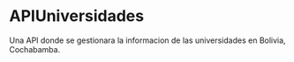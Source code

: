 # APIUniversidades
Una API donde se gestionara la informacion de las universidades en Bolivia, Cochabamba.
